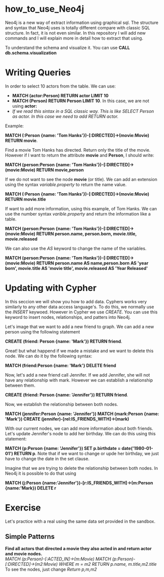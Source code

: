 # how_to_use_Neo4j

Neo4j is a new way of extract information using graphical sql. The structure and syntax that Neo4j uses is totally different compare with classic SQL structure. In fact, it is not even similar. In this repository I will add new commands and I will explain more in detail how to extract that using.


To understand the schema and visualize it. You can use **CALL db.schema.visualization**

# Writing Queries 

In order to select 10 actors from the table. We can use:
- **MATCH (actor:Person) RETURN actor LIMIT 10**
- **MATCH (Person) RETURN Person LIMIT 10**. In this case, we are not using **actor:**
- *If we read this sintax in a SQL classic way. This is like SELECT Person as actor. In this case we need to add RETURN actor.*

Example:

**MATCH (:Person {name: 'Tom Hanks'})-[:DIRECTED]->(movie:Movie) RETURN movie**.

Find a movie Tom Hanks has directed. Return only the title of the movie. However if I want to return the attribute **movie** and **Person**, I should write:

**MATCH (person:Person {name: 'Tom Hanks'})-[:DIRECTED]->(movie:Movie) RETURN movie,person**

If we do not want to see the node **movie** (or title). We can add an extension using the syntax *variable.property* to return the name value.

**MATCH (:Person {name: 'Tom Hanks'})-[:DIRECTED]->(movie:Movie) RETURN movie.title**

If want to add more information, using this example, of Tom Hanks. We can use the number syntax *varible.property* and return the information like a table.

**MATCH (person:Person {name: 'Tom Hanks'})-[:DIRECTED]->(movie:Movie) RETURN person.name, person.born, movie.title, movie.released**

We can also use the *AS* keyword to change the name of the variables.

**MATCH (person:Person {name: 'Tom Hanks'})-[:DIRECTED]-> (movie:Movie) RETURN person.name AS name,person.born  AS 'year born', movie.title AS 'movie title', movie.released AS 'Year Released'**

# Updating with Cypher

In this seccion we will show you how to add data. Cyphers works very similarly to any other data access language's. To do this, we normally use the *INSERT* keywoed. However in Cypher we use *CREATE*. You can use this keyword to insert nodes, relationships, and patters into Neo4j.

Let's image that we want to add a new friend to graph. We can add a new person using the following statement

**CREATE (friend: Person {name: 'Mark'}) RETURN friend**. 

Great! but what happend if we made a mistake and we want to delete this node. We can do it by the following syntax:

**MATCH (friend:Person {name: 'Mark'} DELETE friend**

Now, let's add a new friend call Jennifer. If we add Jennifer, she will not have any relationship with mark. However we can establish a relationship between them.

**CREATE (friend: Person {name: 'Jennifer'}) RETURN friend**. 

Now, we establish the relationship between both nodes.

**MATCH (jennifer:Person {name: 'Jennifer'})
MATCH (mark:Person {name: 'Mark'})
CREATE (jennifer)-[rel:IS_FRIENDS_WITH]->(mark)** 

With our current nodes, we can add more information about both friends. Let's update Jennifer's node to add her birthday. We can do this using this statement:

**MATCH (p:Person {name: 'Jennifer'}) SET p.birthdate = date('1980-01-01') RETURN p**.
Note that if we want to change or upde her birthday, we just have to change the date in the set clause. 

Imagine that we are trying to delete the relationship between both nodes. In Neo4j it is possible to do that using

**MATCH (j:Person {name:'Jennifer'})-[r:IS_FRIENDS_WITH]->(m:Person {name:'Mark}) DELETE r**

# Exercise 

Let's practice with a real using the same data set provided in the sandbox.

## Simple Patterns
**Find all actors that directed a movie they also acted in and return actor and movie nodes.**\
*MATCH (p:Person)-[:ACTED_IN]->(m:Movie) MATCH (p:Person)-[:DIRECTED]->(m2:Movie) WHERE m = m2 RETURN p.name, m.title,m2.title*\
To see the nodes, just change *Return p,m,m2*

